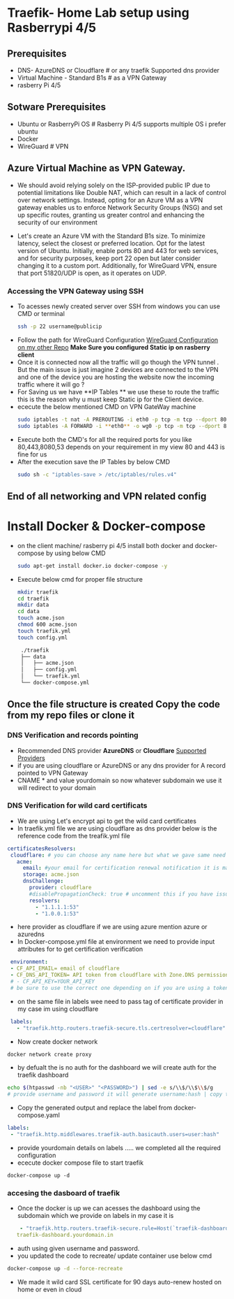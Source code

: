 # Traefik- Home Lab setup using Rasberrypi 4/5


## Prerequisites

- DNS- AzureDNS or Cloudflare # or any traefik Supported dns provider
- Virtual Machine - Standard B1s # as a VPN Gateway
- rasberry Pi 4/5

## Sotware Prerequisites
- Ubuntu or RasberryPi OS # Rasberry Pi 4/5 supports multiple OS i prefer ubuntu
- Docker
- WireGuard # VPN 


## Azure Virtual Machine as VPN Gateway.

  - We should avoid relying solely on the ISP-provided public IP due to potential limitations like Double NAT, which can result in a lack of control over network settings. Instead, opting for an Azure VM as a VPN gateway enables us to enforce Network Security Groups (NSG) and set up specific routes, granting us greater control and enhancing the security of our environment

  - Let's create an Azure VM with the Standard B1s size. To minimize latency, select the closest or preferred location. Opt for the latest version of Ubuntu. Initially, enable ports 80 and 443 for web services, and for security purposes, keep port 22 open but later consider changing it to a custom port. Additionally, for WireGuard VPN, ensure that port 51820/UDP is open, as it operates on UDP.

  ### Accessing the VPN Gateway using SSH
  - To acesses newly created server over SSH from windows you can use CMD or terminal 
     ``` bash
    ssh -p 22 username@publicip 
    ```
  - Follow the path for WireGuard Configuration [WireGuard Configuration on my other Repo](https://github.com/chaitanyayeleti/WireGuard) **Make Sure you configured Static ip on rasberry client**
  - Once it is connected now all the traffic will go though the VPN tunnel . But the  main issue is just imagine 2 devices are connected to the VPN and one of the device you are hosting the website now the incoming traffic where it will go ?
  - For Saving us we have **IP Tables ** we use these to route the traffic this is the reason why u must keep Static ip for the Client device.
  - ececute the below mentioned CMD on VPN GateWay machine
    ``` bash
    sudo iptables -t nat -A PREROUTING -i eth0 -p tcp -m tcp --dport 80 -j DNAT --to-destination 172.16.0.12:80 # you can use same port or port fowrding . eth0 and wg0 are the interface you are telling to forward the packet
    sudo iptables -A FORWARD -i **eth0** -o wg0 -p tcp -m tcp --dport 80 -j ACCEPT  # understand properly the highleted once for port forwarding happens
    ```
- Execute both the CMD's for all the required ports for you like 80,443,8080,53 depends on your requirement in my view 80 and 443 is fine for us
- After the execution save the IP Tables by below CMD
  ``` bash
  sudo sh -c "iptables-save > /etc/iptables/rules.v4"
  ```
## End of all networking and VPN related config 

# Install Docker & Docker-compose  
 - on the client machine/ rasberry pi 4/5 install both docker and docker-compose by using below CMD
   ``` bash
   sudo apt-get install docker.io docker-compose -y
   ```
 - Execute below cmd for proper file structure
   ``` bash
   mkdir traefik
   cd traefik
   mkdir data
   cd data
   touch acme.json
   chmod 600 acme.json
   touch traefik.yml
   touch config.yml
   ```

   ``` bash 
    ./traefik
    ├── data
    │   ├── acme.json
    │   ├── config.yml
    │   └── traefik.yml
    └── docker-compose.yml
   ```


## Once the file structure is created Copy the code from my repo files or clone it 

### DNS Verification and records pointing
 - Recommended DNS provider **AzureDNS** or **Cloudflare** [Supported Providers](https://go-acme.github.io/lego/dns/azuredns/)
 - if you are using cloudflare or AzureDNS or any dns provider for A record pointed to VPN Gateway
 - CNAME * and value yourdomain so now whatever subdomain we use it will redirect to your domain

 ### DNS Verification for wild card certificats 
 - We are using Let's encrypt api to get the wild card certificates
 - In traefik.yml file we are using cloudflare as dns provider below is the reference code from the treafik.yml file
 ``` yaml
 certificatesResolvers:
  cloudflare: # you can choose any name here but what we gave same need to provide input in docker-ccompose.yaml file
    acme:
      email: #your email for certification renewal notification it is mandatory
      storage: acme.json
      dnsChallenge:
        provider: cloudflare
        #disablePropagationCheck: true # uncomment this if you have issues pulling certificates through cloudflare, By setting this flag to true disables the need to wait for the propagation of the TXT record to all authoritative name servers.
        resolvers:
          - "1.1.1.1:53"
          - "1.0.0.1:53"
  ```
 - here provider as cloudflare if we are using azure mention azure or azuredns
 - In Docker-compose.yml file at environment we need to provide input attributes for to get certification verification

 ``` yaml
  environment:
  - CF_API_EMAIL= email of cloudflare 
  - CF_DNS_API_TOKEN= API token from cloudflare with Zone.DNS permission
  # - CF_API_KEY=YOUR_API_KEY
  # be sure to use the correct one depending on if you are using a token or key
 ```
 - on the same file in labels wee need to pass tag of certificate provider in my case im using cloudflare 
 ``` yaml 
  labels:
    - "traefik.http.routers.traefik-secure.tls.certresolver=cloudflare"
 ```
 - Now create docker network 
 ``` bash 
 docker network create proxy
 ```
 - by defualt the is no auth for the dashboard we will create auth for the traefik dashboard
 ``` bash 
 echo $(htpasswd -nb "<USER>" "<PASSWORD>") | sed -e s/\\$/\\$\\$/g
 # provide username and password it will generate username:hash | copy this
 ```
 - Copy the generated output and replace the label from docker-compose.yaml
 ``` yaml
 labels:
  - "traefik.http.middlewares.traefik-auth.basicauth.users=user:hash"
 ```
 - provide yourdomain details on labels ..... we completed all the required configuration 
 - ececute docker compose file to start traefik
 ```
 docker-compose up -d
 ```
### accesing the dasboard of traefik 
 - Once the docker is up we can acesses the dashboard using the subdomain which we provide on labels in my case it is  
 ``` yaml
     - "traefik.http.routers.traefik-secure.rule=Host(`traefik-dashboard.yourdomain.in`)"
    traefik-dashboard.yourdomain.in
 ```
 - auth using given username and password.
 - you updated the code to recreate/ update container use below cmd 

 ``` bash 
 docker-compose up -d --force-recreate
 ```

 - We made it wild card SSL certificate for 90 days auto-renew hosted on home or even in cloud 






